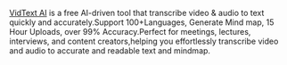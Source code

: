 [VidText AI](https://vidtext.ai/) is a free AI-driven tool that transcribe video & audio to text quickly and accurately.Support 100+Languages, Generate Mind map, 15 Hour Uploads, over 99% Accuracy.Perfect for meetings, lectures, interviews, and content creators,helping you effortlessly transcribe video and audio to accurate and readable text and mindmap.
